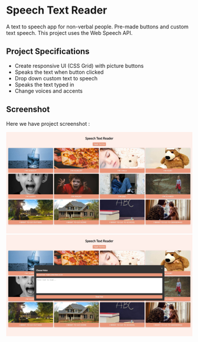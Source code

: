 # Speech Text Reader
A text to speech app for non-verbal people. Pre-made buttons and custom text speech. This project uses the Web Speech API.

## Project Specifications
- Create responsive UI (CSS Grid) with picture buttons
- Speaks the text when button clicked
- Drop down custom text to speech
- Speaks the text typed in
- Change voices and accents

## Screenshot
Here we have project screenshot :

![screenshot](screenshot.jpeg)
![screenshot2](screenshot2.jpeg)